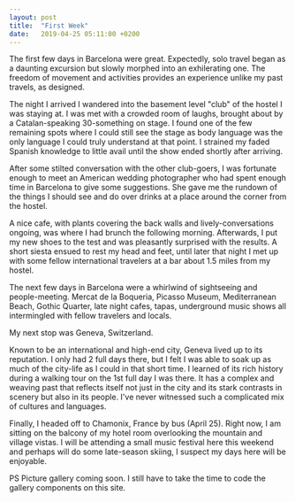 ```yaml
---
layout: post
title:  "First Week"
date:   2019-04-25 05:11:00 +0200
---
```

The first few days in Barcelona were great.  Expectedly, solo travel began as a daunting excursion but slowly morphed into an exhilerating one.  The freedom of movement and activities provides an experience unlike my past travels, as designed.

The night I arrived I wandered into the basement level "club" of the hostel I was staying at.  I was met with a crowded room of laughs, brought about by a Catalan-speaking 30-something on stage.  I found one of the few remaining spots where I could still see the stage as body language was the only language I could truly understand at that point.  I strained my faded Spanish knowledge to little avail until the show ended shortly after arriving.

After some stilted conversation with the other club-goers, I was fortunate enough to meet an American wedding photographer who had spent enough time in Barcelona to give some suggestions.  She gave me the rundown of the things I should see and do over drinks at a place around the corner from the hostel.

A nice cafe, with plants covering the back walls and lively-conversations ongoing, was where I had brunch the following morning.  Afterwards, I put my new shoes to the test and was pleasantly surprised with the results.  A short siesta ensued to rest my head and feet, until later that night I met up with some fellow international travelers at a bar about 1.5 miles from my hostel.

The next few days in Barcelona were a whirlwind of sightseeing and people-meeting.  Mercat de la Boqueria, Picasso Museum, Mediterranean Beach, Gothic Quarter, late night cafes, tapas, underground music shows all intermingled with fellow travelers and locals.  

My next stop was Geneva, Switzerland.

Known to be an international and high-end city, Geneva lived up to its reputation.  I only had 2 full days there, but I felt I was able to soak up as much of the city-life as I could in that short time.  I learned of its rich history during a walking tour on the 1st full day I was there.  It has a complex and weaving past that reflects itself not just in the city and its stark contrasts in scenery but also in its people.  I've never witnessed such a complicated mix of cultures and languages.

Finally, I headed off to Chamonix, France by bus (April 25).  Right now, I am sitting on the balcony of my hotel room overlooking the mountain and village vistas.  I will be attending a small music festival here this weekend and perhaps will do some late-season skiing, I suspect my days here will be enjoyable.

PS Picture gallery coming soon.  I still have to take the time to code the gallery components on this site.